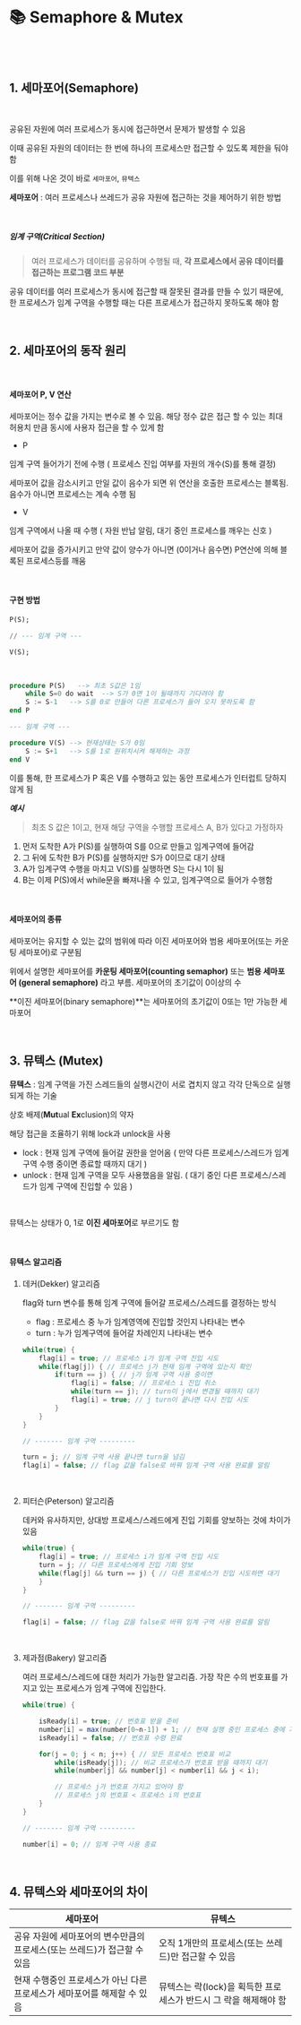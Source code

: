 # 📚 Semaphore & Mutex

<br>

<br>

## 1. 세마포어(Semaphore)

<br>

공유된 자원에 여러 프로세스가 동시에 접근하면서 문제가 발생할 수 있음

이때 공유된 자원의 데이터는 한 번에 하나의 프로세스만 접근할 수 있도록 제한을 둬야 함

이를 위해 나온 것이 바로 `세마포어`, `뮤텍스`

**세마포어** : 여러 프로세스나 쓰레드가 공유 자원에 접근하는 것을 제어하기 위한 방법

<br>

##### 임계 구역(Critical Section)

> 여러 프로세스가 데이터를 공유하며 수행될 때, **각 프로세스에서 공유 데이터를 접근하는 프로그램 코드 부분**

공유 데이터를 여러 프로세스가 동시에 접근할 때 잘못된 결과를 만들 수 있기 때문에, 한 프로세스가 임계 구역을 수행할 때는 다른 프로세스가 접근하지 못하도록 해야 함

<br>

## 2. 세마포어의 동작 원리

<br>

#### 세마포어 P, V 연산

세마포어는 정수 값을 가지는 변수로 볼 수 있음. 해당 정수 값은 접근 할 수 있는 최대 허용치 만큼 동시에 사용자 접근을 할 수 있게 함

- P

임계 구역 들어가기 전에 수행 ( 프로세스 진입 여부를 자원의 개수(S)를 통해 결정)

세마포어 값을 감소시키고 만일 값이 음수가 되면 위 연산을 호출한 프로세스는 블록됨. 음수가 아니면 프로세스는 계속 수행 됨

- V

임계 구역에서 나올 때 수행 ( 자원 반납 알림, 대기 중인 프로세스를 깨우는 신호 )

세마포어 값을 증가시키고 만약 값이 양수가 아니면 (0이거나 음수면) P연산에 의해 블록된 프로세스등를 깨움

<br>

#### 구현 방법

```sql
P(S);

// --- 임계 구역 ---

V(S);
```

<br>

```sql
procedure P(S)   --> 최초 S값은 1임
    while S=0 do wait  --> S가 0면 1이 될때까지 기다려야 함
    S := S-1   --> S를 0로 만들어 다른 프로세스가 들어 오지 못하도록 함
end P

--- 임계 구역 ---

procedure V(S) --> 현재상태는 S가 0임
    S := S+1   --> S를 1로 원위치시켜 해제하는 과정
end V
```

이를 통해, 한 프로세스가 P 혹은 V를 수행하고 있는 동안 프로세스가 인터럽트 당하지 않게 됨

**_예시_**

> 최초 S 값은 1이고, 현재 해당 구역을 수행할 프로세스 A, B가 있다고 가정하자

1. 먼저 도착한 A가 P(S)를 실행하여 S를 0으로 만들고 임계구역에 들어감
2. 그 뒤에 도착한 B가 P(S)를 실행하지만 S가 0이므로 대기 상태
3. A가 임계구역 수행을 마치고 V(S)를 실행하면 S는 다시 1이 됨
4. B는 이제 P(S)에서 while문을 빠져나올 수 있고, 임계구역으로 들어가 수행함

<br>

#### 세마포어의 종류

세마포어는 유지할 수 있는 값의 범위에 따라 이진 세마포어와 범용 세마포어(또는 카운팅 세마포어)로 구분됨

위에서 설명한 세마포어를 **카운팅 세마포어(counting semaphor)** 또는 **범용 세마포어 (general semaphore)** 라고 부름. 세마포어의 초기값이 0이상의 수

**이진 세마포어(binary semaphore)**는 세마포어의 초기값이 0또는 1만 가능한 세마포어

<br>

## 3. 뮤텍스 (Mutex)

**뮤텍스** : 임계 구역을 가진 스레드들의 실행시간이 서로 겹치지 않고 각각 단독으로 실행되게 하는 기술

상호 배제(**Mut**ual **Ex**clusion)의 약자

해당 접근을 조율하기 위해 lock과 unlock을 사용

- lock : 현재 임계 구역에 들어갈 권한을 얻어옴 ( 만약 다른 프로세스/스레드가 임계 구역 수행 중이면 종료할 때까지 대기 )
- unlock : 현재 임계 구역을 모두 사용했음을 알림. ( 대기 중인 다른 프로세스/스레드가 임계 구역에 진입할 수 있음 )

<br>

뮤텍스는 상태가 0, 1로 **이진 세마포어**로 부르기도 함

<br>

#### 뮤텍스 알고리즘

1. 데커(Dekker) 알고리즘

   flag와 turn 변수를 통해 임계 구역에 들어갈 프로세스/스레드를 결정하는 방식

   - flag : 프로세스 중 누가 임계영역에 진입할 것인지 나타내는 변수
   - turn : 누가 임계구역에 들어갈 차례인지 나타내는 변수

   ```java
   while(true) {
       flag[i] = true; // 프로세스 i가 임계 구역 진입 시도
       while(flag[j]) { // 프로세스 j가 현재 임계 구역에 있는지 확인
           if(turn == j) { // j가 임계 구역 사용 중이면
               flag[i] = false; // 프로세스 i 진입 취소
               while(turn == j); // turn이 j에서 변경될 때까지 대기
               flag[i] = true; // j turn이 끝나면 다시 진입 시도
           }
       }
   }

   // ------- 임계 구역 ---------

   turn = j; // 임계 구역 사용 끝나면 turn을 넘김
   flag[i] = false; // flag 값을 false로 바꿔 임계 구역 사용 완료를 알림
   ```

<br>

2. 피터슨(Peterson) 알고리즘

   데커와 유사하지만, 상대방 프로세스/스레드에게 진입 기회를 양보하는 것에 차이가 있음

   ```java
   while(true) {
       flag[i] = true; // 프로세스 i가 임계 구역 진입 시도
       turn = j; // 다른 프로세스에게 진입 기회 양보
       while(flag[j] && turn == j) { // 다른 프로세스가 진입 시도하면 대기
       }
   }

   // ------- 임계 구역 ---------

   flag[i] = false; // flag 값을 false로 바꿔 임계 구역 사용 완료를 알림
   ```

<br>

3. 제과점(Bakery) 알고리즘

   여러 프로세스/스레드에 대한 처리가 가능한 알고리즘. 가장 작은 수의 번호표를 가지고 있는 프로세스가 임계 구역에 진입한다.

   ```java
   while(true) {

       isReady[i] = true; // 번호표 받을 준비
       number[i] = max(number[0~n-1]) + 1; // 현재 실행 중인 프로세스 중에 가장 큰 번호 배정
       isReady[i] = false; // 번호표 수령 완료

       for(j = 0; j < n; j++) { // 모든 프로세스 번호표 비교
           while(isReady[j]); // 비교 프로세스가 번호표 받을 때까지 대기
           while(number[j] && number[j] < number[i] && j < i);

           // 프로세스 j가 번호표 가지고 있어야 함
           // 프로세스 j의 번호표 < 프로세스 i의 번호표
       }
   }

   // ------- 임계 구역 ---------

   number[i] = 0; // 임계 구역 사용 종료
   ```

<br>

## 4. 뮤텍스와 세마포어의 차이

| 세마포어                                                                 | 뮤텍스                                                           |
| ------------------------------------------------------------------------ | ---------------------------------------------------------------- |
| 공유 자원에 세마포어의 변수만큼의 프로세스(또는 쓰레드)가 접근할 수 있음 | 오직 1개만의 프로세스(또는 쓰레드)만 접근할 수 있음              |
| 현재 수행중인 프로세스가 아닌 다른 프로세스가 세마포어를 해제할 수 있음  | 뮤텍스는 락(lock)을 획득한 프로세스가 반드시 그 락을 해제해야 함 |

